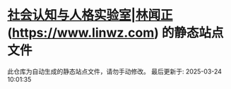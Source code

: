 # [社会认知与人格实验室|林闻正](https://www.linwz.com "社会认知与人格实验室|林闻正") (https://www.linwz.com) 的静态站点文件
此仓库为自动生成的静态站点文件，请勿手动修改。
最后更新于: 2025-03-24 10:01:35
